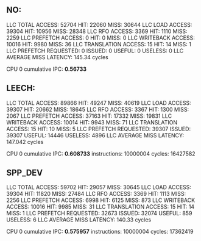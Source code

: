 ## NO: 

LLC TOTAL     ACCESS:      52704  HIT:      22060  MISS:      30644
LLC LOAD      ACCESS:      39304  HIT:      10956  MISS:      28348
LLC RFO       ACCESS:       3369  HIT:       1110  MISS:       2259
LLC PREFETCH  ACCESS:          0  HIT:          0  MISS:          0
LLC WRITEBACK ACCESS:      10016  HIT:       9980  MISS:         36
LLC TRANSLATION ACCESS:         15  HIT:         14  MISS:          1
LLC PREFETCH  REQUESTED:          0  ISSUED:          0  USEFUL:          0  USELESS:          0
LLC AVERAGE MISS LATENCY: 145.34 cycles

CPU 0 cumulative IPC: **0.56733**


## LEECH:

LLC TOTAL     ACCESS:      89866  HIT:      49247  MISS:      40619
LLC LOAD      ACCESS:      39307  HIT:      20662  MISS:      18645
LLC RFO       ACCESS:       3367  HIT:       1300  MISS:       2067
LLC PREFETCH  ACCESS:      37163  HIT:      17332  MISS:      19831
LLC WRITEBACK ACCESS:      10014  HIT:       9943  MISS:         71
LLC TRANSLATION ACCESS:         15  HIT:         10  MISS:          5
LLC PREFETCH  REQUESTED:      39307  ISSUED:      39307  USEFUL:      14446  USELESS:       4896
LLC AVERAGE MISS LATENCY: 147.042 cycles

CPU 0 cumulative IPC: **0.608733** instructions: 10000004 cycles: 16427582


## SPP_DEV

LLC TOTAL     ACCESS:      59702  HIT:      29057  MISS:      30645
LLC LOAD      ACCESS:      39304  HIT:      11820  MISS:      27484
LLC RFO       ACCESS:       3369  HIT:       1113  MISS:       2256
LLC PREFETCH  ACCESS:       6998  HIT:       6125  MISS:        873
LLC WRITEBACK ACCESS:      10016  HIT:       9985  MISS:         31
LLC TRANSLATION ACCESS:         15  HIT:         14  MISS:          1
LLC PREFETCH  REQUESTED:      32673  ISSUED:      32074  USEFUL:        859  USELESS:          6
LLC AVERAGE MISS LATENCY: 140.33 cycles


CPU 0 cumulative IPC: **0.575957** instructions: 10000004 cycles: 17362419
